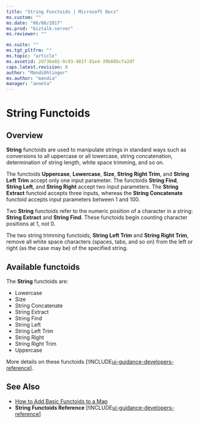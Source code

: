 ```yaml
---
title: "String Functoids | Microsoft Docs"
ms.custom: ""
ms.date: "06/08/2017"
ms.prod: "biztalk-server"
ms.reviewer: ""

ms.suite: ""
ms.tgt_pltfrm: ""
ms.topic: "article"
ms.assetid: 2d73be02-9c93-481f-81e4-39b60bcfa2df
caps.latest.revision: 8
author: "MandiOhlinger"
ms.author: "mandia"
manager: "anneta"
---
```

# String Functoids

## Overview
**String** functoids are used to manipulate strings in standard ways such as conversions to all uppercase or all lowercase, string concatenation, determination of string length, white space trimming, and so on.  
  
 The functoids **Uppercase**, **Lowercase**, **Size**, **String Right Trim**, and **String Left Trim** accept only one input parameter. The functoids **String Find**, **String Left**, and **String Right** accept two input parameters. The **String Extract** functoid accepts three inputs, whereas the **String Concatenate** functoid accepts input parameters between 1 and 100.  
  
 Two **String** functoids refer to the numeric position of a character in a string: **String Extract** and **String Find**. These functoids begin counting character positions at 1, not 0.  
  
 The two string trimming functoids, **String Left Trim** and **String Right Trim**, remove all white space characters (spaces, tabs, and so on) from the left  or right (as the case may be) of the specified string.  

## Available functoids 
 The **String** functoids are: 

* Lowercase
* Size
* String Concatenate
* String Extract
* String Find
* String Left
* String Left Trim
* String Right
* String Right Trim
* Uppercase

More details on these functoids [!INCLUDE[ui-guidance-developers-reference](../includes/ui-guidance-developers-reference.md)].
  
## See Also  
-  [How to Add Basic Functoids to a Map](../core/how-to-add-basic-functoids-to-a-map.md)   
-  **String Functoids Reference** [!INCLUDE[ui-guidance-developers-reference](../includes/ui-guidance-developers-reference.md)]